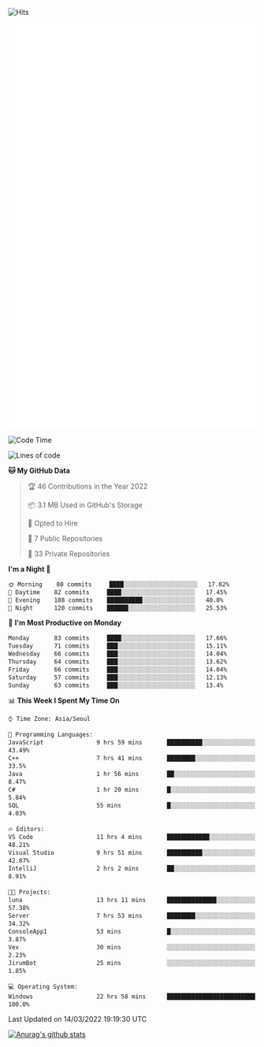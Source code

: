 ![Hits](https://hits.seeyoufarm.com/api/count/incr/badge.svg?url=https%3A%2F%2Fgithub.com%2Fkokose1234&count_bg=%2379C83D&title_bg=%23555555&icon=apple.svg&icon_color=%23E7E7E7&title=hits&edge_flat=false)
<br/>
![Metrics](https://github.com/kokose1234/kokose1234/blob/main/github-metrics.svg)

<!--START_SECTION:waka-->
![Code Time](http://img.shields.io/badge/Code%20Time-571%20hrs%204%20mins-blue)

![Lines of code](https://img.shields.io/badge/From%20Hello%20World%20I%27ve%20Written-2%20Million%20lines%20of%20code-blue)

**🐱 My GitHub Data** 

> 🏆 46 Contributions in the Year 2022
 > 
> 📦 3.1 MB Used in GitHub's Storage 
 > 
> 💼 Opted to Hire
 > 
> 📜 7 Public Repositories 
 > 
> 🔑 33 Private Repositories  
 > 
**I'm a Night 🦉** 

```text
🌞 Morning    80 commits     ████░░░░░░░░░░░░░░░░░░░░░   17.02% 
🌆 Daytime    82 commits     ████░░░░░░░░░░░░░░░░░░░░░   17.45% 
🌃 Evening    188 commits    ██████████░░░░░░░░░░░░░░░   40.0% 
🌙 Night      120 commits    ██████░░░░░░░░░░░░░░░░░░░   25.53%

```
📅 **I'm Most Productive on Monday** 

```text
Monday       83 commits     ████░░░░░░░░░░░░░░░░░░░░░   17.66% 
Tuesday      71 commits     ███░░░░░░░░░░░░░░░░░░░░░░   15.11% 
Wednesday    66 commits     ███░░░░░░░░░░░░░░░░░░░░░░   14.04% 
Thursday     64 commits     ███░░░░░░░░░░░░░░░░░░░░░░   13.62% 
Friday       66 commits     ███░░░░░░░░░░░░░░░░░░░░░░   14.04% 
Saturday     57 commits     ███░░░░░░░░░░░░░░░░░░░░░░   12.13% 
Sunday       63 commits     ███░░░░░░░░░░░░░░░░░░░░░░   13.4%

```


📊 **This Week I Spent My Time On** 

```text
⌚︎ Time Zone: Asia/Seoul

💬 Programming Languages: 
JavaScript               9 hrs 59 mins       ██████████░░░░░░░░░░░░░░░   43.49% 
C++                      7 hrs 41 mins       ████████░░░░░░░░░░░░░░░░░   33.5% 
Java                     1 hr 56 mins        ██░░░░░░░░░░░░░░░░░░░░░░░   8.47% 
C#                       1 hr 20 mins        █░░░░░░░░░░░░░░░░░░░░░░░░   5.84% 
SQL                      55 mins             █░░░░░░░░░░░░░░░░░░░░░░░░   4.03%

🔥 Editors: 
VS Code                  11 hrs 4 mins       ████████████░░░░░░░░░░░░░   48.21% 
Visual Studio            9 hrs 51 mins       ██████████░░░░░░░░░░░░░░░   42.87% 
IntelliJ                 2 hrs 2 mins        ██░░░░░░░░░░░░░░░░░░░░░░░   8.91%

🐱‍💻 Projects: 
luna                     13 hrs 11 mins      ██████████████░░░░░░░░░░░   57.38% 
Server                   7 hrs 53 mins       ████████░░░░░░░░░░░░░░░░░   34.32% 
ConsoleApp1              53 mins             █░░░░░░░░░░░░░░░░░░░░░░░░   3.87% 
Vex                      30 mins             ░░░░░░░░░░░░░░░░░░░░░░░░░   2.23% 
JirumBot                 25 mins             ░░░░░░░░░░░░░░░░░░░░░░░░░   1.85%

💻 Operating System: 
Windows                  22 hrs 58 mins      █████████████████████████   100.0%

```


 Last Updated on 14/03/2022 19:19:30 UTC
<!--END_SECTION:waka-->

[![Anurag's github stats](https://github-readme-stats.vercel.app/api?username=kokose1234&theme=dracula)](https://github.com/anuraghazra/github-readme-stats)



	
